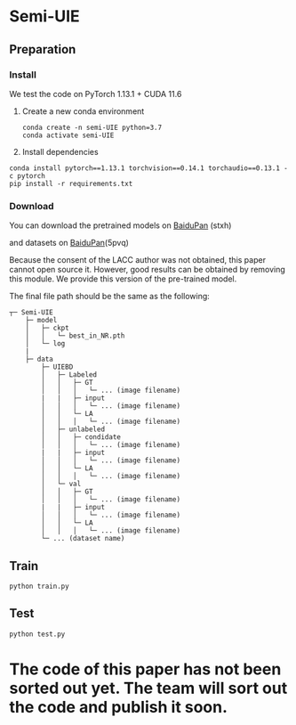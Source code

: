 # Semi-UIE

## Preparation

### Install

We test the code on PyTorch 1.13.1 + CUDA 11.6

1. Create a new conda environment

   ```
   conda create -n semi-UIE python=3.7
   conda activate semi-UIE
   ```

   

2. Install dependencies

```
conda install pytorch==1.13.1 torchvision==0.14.1 torchaudio==0.13.1 -c pytorch
pip install -r requirements.txt
```

### Download

You can download the pretrained models on [BaiduPan](https://pan.baidu.com/s/1RaOnqsu5ssqtb_VCLirVxw? ) (stxh)

and datasets on  [BaiduPan](https://pan.baidu.com/s/1xrJOg0JfgiDJJGYML5G2rg?)(5pvq)

Because the consent of the LACC author was not obtained, this paper cannot open source it. However, good results can be obtained by removing this module. We provide this version of the pre-trained model.

The final file path should be the same as the following:

```
┬─ Semi-UIE
    ├─ model
    │   ├─ ckpt
  	│ 	│ 	└─ best_in_NR.pth
    │   └─ log
    |
	├─ data
    	├─ UIEBD
    	│   ├─ Labeled
    	│   │   ├─ GT
    	│   │   │   └─ ... (image filename)
    	|	|	├─ input
    	│   │   │   └─ ... (image filename)
   		│   │   └─ LA
    	│   │   │   └─ ... (image filename)
    	│   ├─ unlabeled
    	│   │   ├─ condidate
    	│   │   │   └─ ... (image filename)
    	|	|	├─ input
    	│   │   │   └─ ... (image filename)
   		│   │   └─ LA
    	│   │   │   └─ ... (image filename)
    	│   └─ val
    	│   │   ├─ GT
    	│   │   │   └─ ... (image filename)
    	|	|	├─ input
    	│   │   │   └─ ... (image filename)
   		│   │   └─ LA
    	│   │   │   └─ ... (image filename)
    	└─ ... (dataset name)
```



## Train

```
python train.py
```

## Test

```
python test.py
```



The code of this paper has not been sorted out yet. The team will sort out the code and publish it soon.
=======
